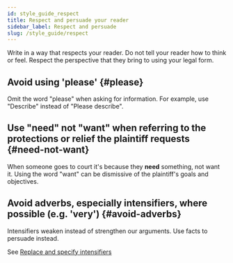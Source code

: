 ```yaml
---
id: style_guide_respect
title: Respect and persuade your reader
sidebar_label: Respect and persuade
slug: /style_guide/respect
---
```


Write in a way that respects your reader. Do not tell your reader how to think or feel.
Respect the perspective that they bring to using your legal form.


## Avoid using 'please' {#please}

Omit the word "please" when asking for information. For example, use "Describe"
instead of "Please describe".

## Use "need" not "want" when referring to the protections or relief the plaintiff requests {#need-not-want}

When someone goes to court it's because they **need** something, not want it.
Using the word "want" can be dismissive of the plaintiff's goals and objectives.

## Avoid adverbs, especially intensifiers, where possible (e.g. 'very') {#avoid-adverbs}

Intensifiers weaken instead of strengthen our arguments. Use facts to persuade
instead.

See [Replace and specify intensifiers](https://sites.utexas.edu/legalwriting/2017/01/17/intensifiers-part-2-replace-and-specify/) 

